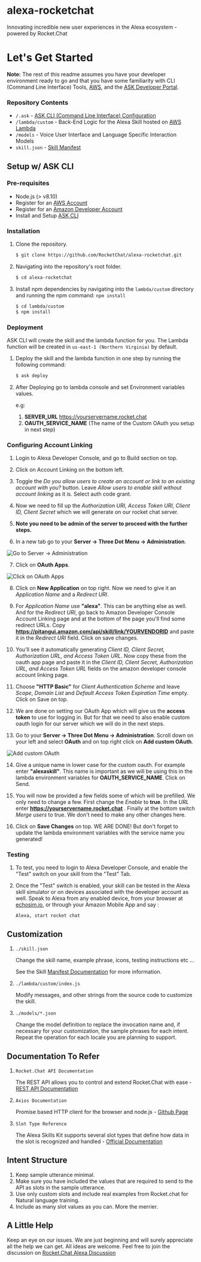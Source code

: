 # alexa-rocketchat
Innovating incredible new user experiences in the Alexa ecosystem - powered by Rocket.Chat

# Let's Get Started

**Note:** The rest of this readme assumes you have your developer environment ready to go and that you have some familiarity with CLI (Command Line Interface) Tools, [AWS](https://aws.amazon.com/), and the [ASK Developer Portal](https://developer.amazon.com/alexa-skills-kit).

### Repository Contents
* `/.ask`	- [ASK CLI (Command Line Interface) Configuration](https://developer.amazon.com/docs/smapi/ask-cli-intro.html)	 
* `/lambda/custom` - Back-End Logic for the Alexa Skill hosted on [AWS Lambda](https://aws.amazon.com/lambda/)
* `/models` - Voice User Interface and Language Specific Interaction Models
* `skill.json`	- [Skill Manifest](https://developer.amazon.com/docs/smapi/skill-manifest.html)


## Setup w/ ASK CLI

### Pre-requisites

* Node.js (> v8.10)
* Register for an [AWS Account](https://aws.amazon.com/)
* Register for an [Amazon Developer Account](https://developer.amazon.com/)
* Install and Setup [ASK CLI](https://developer.amazon.com/docs/smapi/quick-start-alexa-skills-kit-command-line-interface.html)


### Installation
1. Clone the repository.

	```bash
	$ git clone https://github.com/RocketChat/alexa-rocketchat.git
	```

2. Navigating into the repository's root folder.

	```bash
	$ cd alexa-rocketchat
	```

3. Install npm dependencies by navigating into the `lambda/custom` directory and running the npm command: `npm install`

	```bash
	$ cd lambda/custom
	$ npm install
	```
	
### Deployment

ASK CLI will create the skill and the lambda function for you. The Lambda function will be created in ```us-east-1 (Northern Virginia)``` by default.

1. Deploy the skill and the lambda function in one step by running the following command:

	```bash
	$ ask deploy
	```
	
2. After Deploying go to lambda console and set Environment variables values. 
	
	e.g: 
	1. **SERVER_URL**    https://yourservername.rocket.chat
	2. **OAUTH_SERVICE_NAME**    (The name of the Custom OAuth you setup in next step)
	
### Configuring Account Linking

1. Login to Alexa Developer Console, and go to Build section on top.

2. Click on Account Linking on the bottom left.

3. Toggle the *Do you allow users to create an account or link to an existing account with you?* button. Leave *Allow users to enable skill without account linking* as it is. Select auth code grant. 

4. Now we need to fill up the *Authorization URI, Access Token URI, Client ID, Client Secret* which we will generate on our rocket chat server.

5. **Note you need to be admin of the server to proceed with the further steps.**

6. In a new tab go to your **Server -> Three Dot Menu -> Administration**.

![Go to Server -> Administration](https://i.ibb.co/wgJnBxD/diagram1.jpg)

7. Click on **OAuth Apps**.

![Click on OAuth Apps](https://i.ibb.co/Wp2P42k/diagram2.jpg)

8. Click on **New Application** on top right. Now we need to give it an *Application Name* and a *Redirect URI*. 
 
9. For *Application Name* use **"alexa"**. This can be anything else as well. And for the *Redirect URI*, go back to Amazon Developer Console Account Linking page and at the bottom of the page you'll find some redirect URLs.
Copy **https://pitangui.amazon.com/api/skill/link/YOURVENDORID** and paste it in the *Redirect URI* field. Click on save changes.

10. You'll see it automatically generating *Client ID, Client Secret, Authorization URL, and Access Token URL*. Now copy these from the oauth app page and paste it in the *Client ID, Client Secret, Authorization URL, and Access Token URL* fields on the amazon developer console account linking page.

11. Choose **"HTTP Basic"** for *Client Authentication Scheme* and leave *Scope*, *Domain List* and *Default Access Token Expiration Time* empty. Click on Save on top.

12. We are done on setting our OAuth App which will give us the **access token** to use for logging in. But for that we need to also enable custom oauth login for our server which we will do in the next steps.

13. Go to your **Server -> Three Dot Menu -> Administration**. Scroll down on your left and select **OAuth** and on top right click on **Add custom OAuth**.

![Add custom OAuth](https://i.ibb.co/4jykrFx/diagram3.jpg)

14. Give a unique name in lower case for the custom oauth. For example enter **"alexaskill"**. This name is important as we will be using this in the lambda environment variables for **OAUTH_SERVICE_NAME**. Click on Send.

15. You will now be provided a few fields some of which will be prefilled. We only need to change a few. First change the *Enable* to **true**. In the *URL* enter **https://yourservername.rocket.chat** . Finally at the bottom switch *Merge users* to true. We don't need to make any other changes here.

16. Click on **Save Changes** on top. WE ARE DONE! But don't forget to update the lambda environment variables with the service name you generated!
	
### Testing

1. To test, you need to login to Alexa Developer Console, and enable the "Test" switch on your skill from the "Test" Tab.

2. Once the "Test" switch is enabled, your skill can be tested in the Alexa skill simulator or on devices associated with the developer account as well. Speak to Alexa from any enabled device, from your browser at [echosim.io](https://echosim.io/welcome), or through your Amazon Mobile App and say :

	```text
	Alexa, start rocket chat
	```
	
	
## Customization

1. ```./skill.json```

   Change the skill name, example phrase, icons, testing instructions etc ...

   See the Skill [Manifest Documentation](https://developer.amazon.com/docs/smapi/skill-manifest.html) for more information.

2. ```./lambda/custom/index.js```

   Modify messages, and other strings from the source code to customize the skill.

3. ```./models/*.json```

	Change the model definition to replace the invocation name and, if necessary for your customization, the sample phrases for each intent.  Repeat the operation for each locale you are planning to support.


## Documentation To Refer

1. ```Rocket.Chat API Documentation```
        
    The REST API allows you to control and extend Rocket.Chat with ease - [REST API Documentation]( https://rocket.chat/docs/developer-guides/rest-api/ )

2. ```Axios Documentation```

    Promise based HTTP client for the browser and node.js - [Github Page](https://github.com/axios/axios )
    
3. ```Slot Type Reference```

    The Alexa Skills Kit supports several slot types that define how data in the slot is recognized and handled - [Official Documentation ](https://developer.amazon.com/docs/custom-skills/slot-type-reference.html )
    
## Intent Structure

1. Keep sample utterance minimal.
2. Make sure you have included the values that are required to send to the API as slots in the sample utterance.
3. Use only custom slots and include real examples from Rocket.chat for Natural language training.
4. Include as many slot values as you can. More the merrier.

## A Little Help

Keep an eye on our issues. We are just beginning and will surely appreciate all the help we can get. All ideas are welcome.
Feel free to join the discussion on [Rocket.Chat Alexa Discussion](https://open.rocket.chat/group/R7TSbpAS7eWb2NDFg)